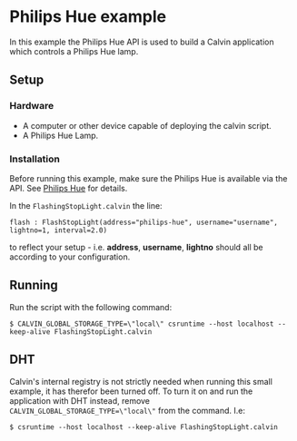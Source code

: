 # Philips Hue example

In this example the Philips Hue API is used to build a Calvin application which
controls a Philips Hue lamp.


## Setup

### Hardware

 - A computer or other device capable of deploying the calvin script.
 - A Philips Hue Lamp.

### Installation

Before running this example, make sure the Philips Hue is available via the API.
See [Philips Hue](https://www.developers.meethue.com/documentation/getting-started)
for details.

In the `FlashingStopLight.calvin` the line:

    flash : FlashStopLight(address="philips-hue", username="username", lightno=1, interval=2.0)

to reflect your setup - i.e. __address__, __username__, __lightno__ should all be according to your configuration.


## Running

Run the script with the following command:

    $ CALVIN_GLOBAL_STORAGE_TYPE=\"local\" csruntime --host localhost --keep-alive FlashingStopLight.calvin

## DHT

Calvin's internal registry is not strictly needed when running this small example,
it has therefor been turned off. To turn it on and run the application with DHT
instead, remove `CALVIN_GLOBAL_STORAGE_TYPE=\"local\"` from the command. I.e:

    $ csruntime --host localhost --keep-alive FlashingStopLight.calvin







